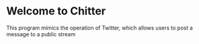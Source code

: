 
# Welcome to Chitter

This program mimics the operation of Twitter, which allows users to post a message to a public stream